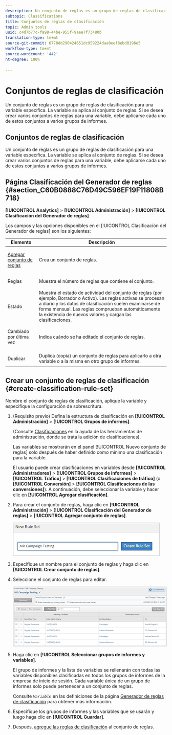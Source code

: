 ```yaml
---
description: Un conjunto de reglas es un grupo de reglas de clasificación para una variable específica. La variable se aplica al conjunto de reglas. Si se desea crear varios conjuntos de reglas para una variable, debe aplicarse cada uno de estos conjuntos a varios grupos de informes.
subtopic: Classifications
title: Conjuntos de reglas de clasificación
topic: Admin tools
uuid: c4d7b77c-fa98-44be-955f-9aee7f73480b
translation-type: tm+mt
source-git-commit: 6778dd290424651dc959224daa0eef8ebd8196e5
workflow-type: tm+mt
source-wordcount: '442'
ht-degree: 100%

---
```



# Conjuntos de reglas de clasificación

Un conjunto de reglas es un grupo de reglas de clasificación para una variable específica. La variable se aplica al conjunto de reglas. Si se desea crear varios conjuntos de reglas para una variable, debe aplicarse cada uno de estos conjuntos a varios grupos de informes.

## Conjuntos de reglas de clasificación

Un conjunto de reglas es un grupo de reglas de clasificación para una variable específica. La variable se aplica al conjunto de reglas. Si se desea crear varios conjuntos de reglas para una variable, debe aplicarse cada uno de estos conjuntos a varios grupos de informes.

## Página Clasificación del Generador de reglas {#section_C60B0888C76D49C596EF19F11808B718}

**[!UICONTROL Analytics]** > **[!UICONTROL Administración]** > **[!UICONTROL Clasificación del Generador de reglas]**

Los campos y las opciones disponibles en el [!UICONTROL Clasificación del Generador de reglas] son los siguientes:

<table id="table_A5D92409969747E39E041216A5AA32CD"> 
 <thead> 
  <tr> 
   <th colname="col1" class="entry"> Elemento </th> 
   <th colname="col2" class="entry"> Descripción </th> 
  </tr> 
 </thead>
 <tbody> 
  <tr> 
   <td colname="col1"> <p><a href="/help/components/classifications/crb/classification-rule-set.md"  > Agregar conjunto de reglas</a> </p> </td> 
   <td colname="col2"> <p>Crea un conjunto de reglas. </p> </td> 
  </tr> 
  <tr> 
   <td colname="col1"> <p>Reglas </p> </td> 
   <td colname="col2"> Muestra el número de reglas que contiene el conjunto. </td> 
  </tr> 
  <tr> 
   <td colname="col1"> <p>Estado </p> </td> 
   <td colname="col2"> Muestra el estado de actividad del conjunto de reglas (por ejemplo, Borrador o Activo). Las reglas activas se procesan a diario y los datos de clasificación suelen examinarse de forma mensual. Las reglas comprueban automáticamente la existencia de nuevos valores y cargan las clasificaciones. </td> 
  </tr> 
  <tr> 
   <td colname="col1"> <p>Cambiado por última vez </p> </td> 
   <td colname="col2"> Indica cuándo se ha editado el conjunto de reglas. </td> 
  </tr> 
  <tr> 
   <td colname="col1"> <p>Duplicar </p> </td> 
   <td colname="col2"> Duplica (copia) un conjunto de reglas para aplicarlo a otra variable o a la misma en otro grupo de informes. </td> 
  </tr> 
 </tbody> 
</table>

## Crear un conjunto de reglas de clasificación {#create-classification-rule-set}

Nombre el conjunto de reglas de clasificación, aplique la variable y especifique la configuración de sobrescritura.

1. (Requisito previo) Defina la estructura de clasificación en **[!UICONTROL Administración]** > **[!UICONTROL Grupos de informes]**.

   (Consulte [Clasificaciones](https://docs.adobe.com/content/help/es-ES/analytics/components/classifications/c-classifications.html) en la ayuda de las herramientas de administración, donde se trata la adición de clasificaciones).

   Las variables se mostrarán en el panel [!UICONTROL Nuevo conjunto de reglas] solo después de haber definido como mínimo una clasificación para la variable.

   El usuario puede crear clasificaciones en variables desde **[!UICONTROL Administradores]** > **[!UICONTROL Grupos de informes]** > **[!UICONTROL Tráfico]** > **[!UICONTROL Clasificaciones de tráfico]** (o **[!UICONTROL Conversión]** > **[!UICONTROL Clasificaciones de las conversiones]**). A continuación, debe seleccionar la variable y hacer clic en **[!UICONTROL Agregar clasificación]**.

1. Para crear el conjunto de reglas, haga clic en **[!UICONTROL Administración]** > **[!UICONTROL Clasificación del Generador de reglas]** > **[!UICONTROL Agregar conjunto de reglas]**.

   ![](assets/new_rule_set.png)

1. Especifique un nombre para el conjunto de reglas y haga clic en **[!UICONTROL Crear conjunto de reglas]**.
1. Seleccione el conjunto de reglas para editar.

   ![](assets/classification_rules_page.png)

1. Haga clic en **[!UICONTROL Seleccionar grupos de informes y variables]**.

   El grupo de informes y la lista de variables se rellenarán con todas las variables disponibles clasificadas en todos los grupos de informes de la empresa de inicio de sesión. Cada variable única de un grupo de informes solo puede pertenecer a un conjunto de reglas.

   Consulte *`Variable`* en las definiciones de la página [Generador de reglas de clasificación](/help/components/classifications/crb/classification-rule-definitions.md) para obtener más información.
1. Especifique los grupos de informes y las variables que se usarán y luego haga clic en **[!UICONTROL Guardar]**.
1. Después, [agregue las reglas de clasificación](/help/components/classifications/crb/classification-rule-set.md) al conjunto de reglas.
